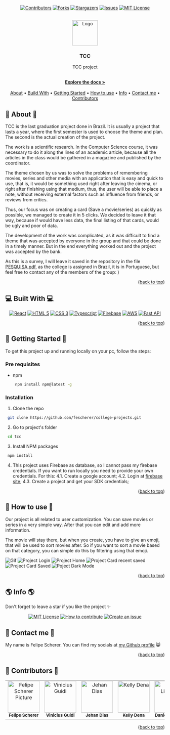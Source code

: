 <a name="readme-top"></a>

<div align="center">

[![Contributors][contributors-shield]][contributors-url]
[![Forks][forks-shield]][forks-url]
[![Stargazers][stars-shield]][stars-url]
[![Issues][issues-shield]][issues-url]
[![MIT License][license-shield]][license-url]

  <br />
  <a href="https://github.com/fescherer/college-projects">
    <img src="https://user-images.githubusercontent.com/62115215/218600027-5eda2e8c-b177-437b-86e4-2003c5ef6eef.png" alt="Logo" width="80" height="80">
  </a>

<h3 align="center">TCC</h3>

<p align="center">

TCC project

<br />
<a href="https://github.com/fescherer/college-projects"><strong>Explore the docs »</strong></a>
<br />
<br />
<a href="#about">About</a>
•
<a href="#stack">Build With</a>
•
<a href="#install">Getting Started</a>
•
<a href="#usage">How to use</a>
•
<a href="#info">Info</a>
•
<a href="#contact">Contact me</a>
•
<a href="#contributors">Contributors</a>

</p>
</div>

<!-- **********************🐲About🐲********************** -->

<a name="about"></a>

## 📕 About 📕

TCC is the last graduation project done in Brazil. It is usually a project that lasts a year, where the first semester is used to choose the theme and plan. The second is the actual creation of the project.

The work is a scientific research. In the Computer Science course, it was necessary to do it along the lines of an academic article, because all the articles in the class would be gathered in a magazine and published by the coordinator.

The theme chosen by us was to solve the problems of remembering movies, series and other media with an application that is easy and quick to use, that is, it would be something used right after leaving the cinema, or right after finishing using that medium, thus, the user will be able to place a note, without receiving external factors such as influence from friends, or reviews from critics.

Thus, our focus was on creating a card (Save a movie/series) as quickly as possible, we managed to create it in 5 clicks. We decided to leave it that way, because if would have less data, the final listing of that cards, would be ugly and poor of data.

The development of the work was complicated, as it was difficult to find a theme that was accepted by everyone in the group and that could be done in a timely manner. But in the end everything worked out and the project was accepted by the bank.

As this is a survey, I will leave it saved in the repository in the file [PESQUISA.pdf](), as the college is assigned in Brazil, it is in Portuguese, but feel free to contact any of the members of the group: )

<p align="right">(<a href="#readme-top">back to top</a>)</p>

<!-- **********************🐲Built With🐲********************** -->

<a name="stack"></a>

## 💻 Built With 💻

<div align="center">

[![React][reactjs]][react-url]
[![HTML 5][html-5]][html-url]
[![CSS 3][css-3]][css-url]
[![Typescript][typescript]][typescript-url]
[![Firebase][firebase]][firebase-url]
[![AWS][aws]][aws-url]
[![Fast API][fastapi]][fastapi-url]

</div>

<p align="right">(<a href="#readme-top">back to top</a>)</p>

<!-- **********************🐲Getting Started🐲********************** -->

<a name="install"></a>

## 🚂 Getting Started 🚂

To get this project up and running locally on your pc, follow the steps:

### Pre requisites

- npm
  ```sh
   npm install npm@latest -g
  ```

### Installation

1. Clone the repo
  ```sh
   git clone https://github.com/fescherer/college-projects.git
  ```
2. Go to project's folder
  ```sh
   cd tcc
  ```

3. Install NPM packages
  ```sh
   npm install
  ```

4. This project uses Firebase as database, so I cannot pass my firebase credentials. If you want to run locally you need to provide your own credentials. For this:
  4.1. Create a google account;
  4.2. Login at [firebase site](https://firebase.google.com);
  4.3. Create a project and get your SDK credentials;

<p align="right">(<a href="#readme-top">back to top</a>)</p>

<!-- **********************🐲How to use🐲********************** -->

<a name="usage"></a>

## 🙋 How to use 🙋

Our project is all related to user customization. You can save movies or series in a very simple way. After that you can edit and add more information.

The movie will stay there, but when you create, you have to give an emoji, that will be used to sort movies after. So if you want to sort a movie based on that category, you can simple do this by filtering using that emoji.

![Gif](https://user-images.githubusercontent.com/62115215/236708279-1c7b78a9-a44c-4172-b2ae-22f9b885b2be.gif)
![Project Login](https://user-images.githubusercontent.com/62115215/219413319-ab355226-6384-417b-9634-9622cd3deac6.png)
![Project Home](https://user-images.githubusercontent.com/62115215/219413668-6622c23e-2409-4e05-8448-92f2d40f3c02.png)
![Project Card recent saved](https://user-images.githubusercontent.com/62115215/219413812-1b4c3752-26a6-4594-8e02-01a955c9dbb3.png)
![Project Card Saved](https://user-images.githubusercontent.com/62115215/219413876-ff778045-3277-41db-861c-fe16e25908cf.png)
![Poject Dark Mode](https://user-images.githubusercontent.com/62115215/219413941-4fe41600-6d07-4401-a9a0-1c1b49395845.png)

<p align="right">(<a href="#readme-top">back to top</a>)</p>

<!-- **********************🐲Info🐲********************** -->

<a name="info"></a>

## 🌎 Info 🌎

Don't forget to leave a star if you like the project ✨

<div align="center">

[![MIT License][license-shield]][license-url]
[![How to contribute][info-contribute-shield]][info-contribute-url]
[![Create an issue][info-issues-shield]][info-issues-url]

</div>

<!-- **********************🐲Contact Me🐲********************** -->
<a name="contact"></a>

## 💬 Contact me 💬

My name is Felipe Scherer. You can find my socials at [my Github profile](https://github.com/fescherer) 😸

<p align="right">(<a href="#readme-top">back to top</a>)</p>

<!-- **********************🐲Contributors🐲********************** -->

<a name="contributors"></a>

## 🤗 Contributors 🤗

<table>
  <tr>
    <td align="center">
      <a href="https://github.com/fescherer">
        <img src="https://github.com/fescherer.png" width="100px;" alt="Felipe Scherer Picture"/><br>
        <sub>
          <b>Felipe Scherer</b>
        </sub>
      </a>
    </td>
        <td align="center">
      <a href="https://github.com/viniGuidi">
        <img src="https://github.com/viniGuidi.png" width="100px;" alt="Vinicius Guidi"/><br>
        <sub>
          <b>Vinicius Guidi</b>
        </sub>
      </a>
    </td>
    <td align="center">
      <a href="https://github.com/Luxyz">
        <img src="https://github.com/Luxyz.png" width="100px;" alt="Jehan Dias"/><br>
        <sub>
          <b>Jehan Dias</b>
        </sub>
      </a>
    </td>
    <td align="center">
      <a href="https://github.com/kellydena">
        <img src="https://github.com/kellydena.png" width="100px;" alt="Kelly Dena"/><br>
        <sub>
          <b>Kelly Dena</b>
        </sub>
      </a>
    </td>
    <td align="center">
      <a href="https://github.com/danliberato">
        <img src="https://github.com/danliberato.png" width="100px;" alt="Daniel Liberato"/><br>
        <sub>
          <b>Daniel Liberato</b>
        </sub>
      </a>
    </td>
  </tr>
</table>

<p align="right">(<a href="#readme-top">back to top</a>)</p>

<!-- Badges and Badges Link -->
[contributors-shield]: https://img.shields.io/github/contributors/fescherer/college-projects.svg?style=for-the-badge
[contributors-url]: https://github.com/fescherer/college-projects/graphs/contributors
[forks-shield]: https://img.shields.io/github/forks/fescherer/college-projects.svg?style=for-the-badge
[forks-url]: https://github.com/fescherer/college-projects/network/members
[stars-shield]: https://img.shields.io/github/stars/fescherer/college-projects.svg?style=for-the-badge
[stars-url]: https://github.com/fescherer/college-projects/stargazers
[issues-shield]: https://img.shields.io/github/issues/fescherer/college-projects.svg?style=for-the-badge
[issues-url]: https://github.com/fescherer/college-projects/issues

[license-shield]: https://img.shields.io/github/license/fescherer/college-projects.svg?style=for-the-badge
[license-url]: https://github.com/fescherer/college-projects/blob/master/LICENSE
[info-contribute-shield]: https://img.shields.io/badge/👋-How%20to%20contribute-blue.svg?style=for-the-badge
[info-contribute-url]: https://github.com/fescherer/utils/blob/main/CONTRIBUTING.md
[info-issues-shield]: https://img.shields.io/badge/🐞-How%20to%20create%20an%20issue-blue.svg?style=for-the-badge
[info-issues-url]: https://github.com/fescherer/utils/blob/main/ISSUE.md

<!-- https://github.com/Ileriayo/markdown-badges -->
[reactjs]: https://img.shields.io/badge/React-20232A?style=for-the-badge&logo=react&logoColor=61DAFB
[react-url]: https://reactjs.org/
[html-5]: https://img.shields.io/badge/HTML5-E34F26?style=for-the-badge&logo=html5&logoColor=white
[html-url]: https://developer.mozilla.org/en-US/docs/Web/HTML
[css-3]: https://img.shields.io/badge/CSS3-1572B6?style=for-the-badge&logo=css3&logoColor=white
[css-url]: https://developer.mozilla.org/en-US/docs/Web/CSS
[typescript]: https://img.shields.io/badge/TypeScript-007ACC?style=for-the-badge&logo=typescript&logoColor=white
[typescript-url]: https://www.typescriptlang.org
[firebase]: https://img.shields.io/badge/Firebase-039BE5?style=for-the-badge&logo=Firebase&logoColor=white
[firebase-url]: https://firebase.google.com
[fastapi]: https://img.shields.io/badge/FastAPI-005571?style=for-the-badge&logo=fastapi
[fastapi-url]: https://fastapi.tiangolo.com
[aws]: https://img.shields.io/badge/AWS-%23FF9900.svg?style=for-the-badge&logo=amazon-aws&logoColor=white
[aws-url]: https://aws.amazon.com